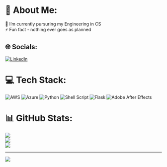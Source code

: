 # 💫 About Me:
🔭 I’m currently pursuring my Engineering in CS <br>⚡ Fun fact - nothing ever goes as planned


## 🌐 Socials:
[![LinkedIn](https://img.shields.io/badge/LinkedIn-%230077B5.svg?logo=linkedin&logoColor=white)](https://linkedin.com/in/zhenkar-gowda-k-p-30909a267) 

# 💻 Tech Stack:
![AWS](https://img.shields.io/badge/AWS-%23FF9900.svg?style=for-the-badge&logo=amazon-aws&logoColor=white) ![Azure](https://img.shields.io/badge/azure-%230072C6.svg?style=for-the-badge&logo=microsoftazure&logoColor=white) ![Python](https://img.shields.io/badge/python-3670A0?style=for-the-badge&logo=python&logoColor=ffdd54) ![Shell Script](https://img.shields.io/badge/shell_script-%23121011.svg?style=for-the-badge&logo=gnu-bash&logoColor=white) ![Flask](https://img.shields.io/badge/flask-%23000.svg?style=for-the-badge&logo=flask&logoColor=white) ![Adobe After Effects](https://img.shields.io/badge/Adobe%20After%20Effects-9999FF.svg?style=for-the-badge&logo=Adobe%20After%20Effects&logoColor=white)
# 📊 GitHub Stats:
![](https://github-readme-stats.vercel.app/api?username=Zhenkar&theme=react&hide_border=false&include_all_commits=false&count_private=false)<br/>
![](https://github-readme-streak-stats.herokuapp.com/?user=Zhenkar&theme=react&hide_border=false)<br/>
![](https://github-readme-stats.vercel.app/api/top-langs/?username=Zhenkar&theme=react&hide_border=false&include_all_commits=false&count_private=false&layout=compact)

---
[![](https://visitcount.itsvg.in/api?id=Zhenkar&icon=0&color=0)](https://visitcount.itsvg.in)

<!-- Proudly created with GPRM ( https://gprm.itsvg.in ) -->
